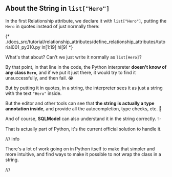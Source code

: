 ## About the String in `list["Hero"]`

In the first Relationship attribute, we declare it with `list["Hero"]`, putting the `Hero` in quotes instead of just normally there:

{* ./docs_src/tutorial/relationship_attributes/define_relationship_attributes/tutorial001_py310.py ln[1:19] hl[9] *}

What's that about? Can't we just write it normally as `list[Hero]`?

By that point, in that line in the code, the Python interpreter **doesn't know of any class `Hero`**, and if we put it just there, it would try to find it unsuccessfully, and then fail. 😭

But by putting it in quotes, in a string, the interpreter sees it as just a string with the text `"Hero"` inside.

But the editor and other tools can see that **the string is actually a type annotation inside**, and provide all the autocompletion, type checks, etc. 🎉

And of course, **SQLModel** can also understand it in the string correctly. ✨

That is actually part of Python, it's the current official solution to handle it.

/// info

There's a lot of work going on in Python itself to make that simpler and more intuitive, and find ways to make it possible to not wrap the class in a string.

///
